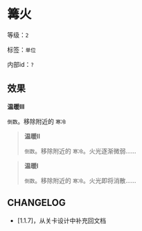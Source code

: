# 篝火

等级：`2`

标签：`单位`

内部id：`?`

## 效果

**温暖III**

`倒数`。移除附近的 `寒冷`

> **温暖II**
>
> `倒数`。移除附近的 `寒冷`。火光逐渐微弱……

> **温暖I**
>
> `倒数`。移除附近的 `寒冷`。火光即将消散……

## CHANGELOG

- [1.1.7]，从关卡设计中补充回文档
